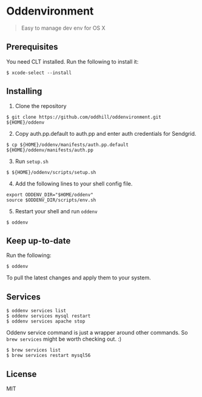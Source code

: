 # Oddenvironment
> Easy to manage dev env for OS X

## Prerequisites
You need CLT installed.
Run the following to install it:
```shell
$ xcode-select --install
```

## Installing
1. Clone the repository
  ```shell
  $ git clone https://github.com/oddhill/oddenvironment.git ${HOME}/oddenv
  ```

2. Copy auth.pp.default to auth.pp and enter auth credentials for Sendgrid.
  ```shell
  $ cp ${HOME}/oddenv/manifests/auth.pp.default ${HOME}/oddenv/manifests/auth.pp
  ```

3. Run `setup.sh`
  ```shell
  $ ${HOME}/oddenv/scripts/setup.sh
  ```

4. Add the following lines to your shell config file.
  ```shell
  export ODDENV_DIR="$HOME/oddenv"
  source $ODDENV_DIR/scripts/env.sh
  ```

5. Restart your shell and run `oddenv`
  ```shell
  $ oddenv
  ```

## Keep up-to-date
Run the following:
```shell
$ oddenv
```
To pull the latest changes and apply them to your system.

## Services

```shell
$ oddenv services list
$ oddenv services mysql restart
$ oddenv services apache stop
```
Oddenv service command is just a wrapper around other commands.
So `brew services` might be worth checking out. :)

```shell
$ brew services list
$ brew services restart mysql56
```

## License
MIT
